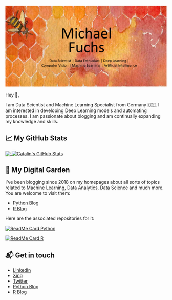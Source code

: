 

<p align="center">
  <img src="https://github.com/MFuchs1989/MFuchs1989/blob/main/images/main_michael_fuchs.png?raw=true" alt="main_michael_fuchs"/>
</p>



Hey 👋, 

I am Data Scientist and Machine Learning Specialist from Germany 🇩🇪.
I am interested in developing Deep Learning models and automating processes. 
I am passionate about blogging and am continually expanding my knowledge and skills. 



## &#x1f4c8; My GitHub Stats



<a href="https://github.com/MFuchs1989/MFuchs1989">
  <img align="center" src="https://github-readme-stats.vercel.app/api/top-langs/?username=MFuchs1989&hide=java,html&title_color=ffffff&text_color=c9cacc&icon_color=2bbc8a&bg_color=1d1f21" />
</a>

<a href="https://github.com/MFuchs1989/MFuchs1989">
  <img align="center" src="https://github-readme-stats.vercel.app/api?username=MFuchs1989&show_icons=true&line_height=27&count_private=true&title_color=ffffff&text_color=c9cacc&icon_color=2bbc8a&bg_color=1d1f21" alt="Catalin's GitHub Stats" />
</a>



## 🌳 My Digital Garden

I've been blogging since 2018 on my homepages about all sorts of topics related to Machine Learning, Data Analytics, Data Science and much more.
You are welcome to visit them:

+ [Python Blog](https://michael-fuchs-python.netlify.app/)
+ [R Blog](https://michael-fuchs.netlify.app/)

Here are the associated repositories for it:

[![ReadMe Card Python](https://github-readme-stats.vercel.app/api/pin/?username=MFuchs1989&repo=Bdown-Python)](https://github.com/MFuchs1989/Bdown-Python)

[![ReadMe Card R](https://github-readme-stats.vercel.app/api/pin/?username=MFuchs1989&repo=Bdown)](https://github.com/MFuchs1989/Bdown)




## 📬 Get in touch

- [LinkedIn](https://www.linkedin.com/in/fuchs-michael-andi/)
- [Xing](https://www.xing.com/profile/Michael_Fuchs426/cv)
- [Twitter](https://twitter.com/Stat_Michael)
- [Python Blog](https://michael-fuchs-python.netlify.app/)
- [R Blog](https://michael-fuchs.netlify.app/)






